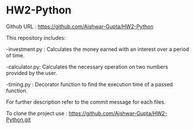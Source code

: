# HW2-Python

Github URL : https://github.com/Aishwar-Gupta/HW2-Python

This repository includes:

-investment.py : Calculates the money earned with an interest over a period of time.

-calculator.py: Calculates the necessary operation on two numbers provided by the user.

-timing.py : Decorator function to find the execution time of a passed function.

For further description refer to the commit message for each files.

To clone the project use : https://github.com/Aishwar-Gupta/HW2-Python.git
